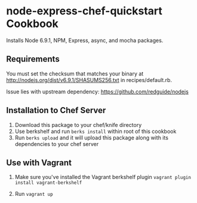 node-express-chef-quickstart Cookbook
========================

Installs Node 6.9.1, NPM, Express, async, and mocha packages.

Requirements
------------

You must set the checksum that matches your binary at http://nodejs.org/dist/v6.9.1/SHASUMS256.txt in recipes/default.rb.

Issue lies with upstream dependency: https://github.com/redguide/nodejs

Installation to Chef Server 
------------

1. Download this package to your chef/knife directory
2. Use berkshelf and run `berks install` within root of this cookbook
3. Run `berks upload` and it will upload this package along with its dependencies to your chef server

Use with Vagrant
------------

1. Make sure you've installed the Vagrant berkshelf plugin
`vagrant plugin install vagrant-berkshelf`

2. Run `vagrant up`
